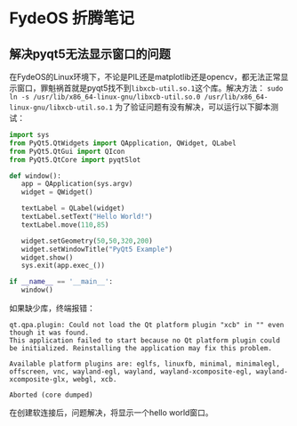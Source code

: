 # FydeOS 折腾笔记
## 解决pyqt5无法显示窗口的问题
在FydeOS的Linux环境下，不论是PIL还是matplotlib还是opencv，都无法正常显示窗口，罪魁祸首就是pyqt5找不到`libxcb-util.so.1`这个库。解决方法：
```sudo ln -s /usr/lib/x86_64-linux-gnu/libxcb-util.so.0 /usr/lib/x86_64-linux-gnu/libxcb-util.so.1```
为了验证问题有没有解决，可以运行以下脚本测试：
```python
import sys
from PyQt5.QtWidgets import QApplication, QWidget, QLabel
from PyQt5.QtGui import QIcon
from PyQt5.QtCore import pyqtSlot

def window():
   app = QApplication(sys.argv)
   widget = QWidget()

   textLabel = QLabel(widget)
   textLabel.setText("Hello World!")
   textLabel.move(110,85)

   widget.setGeometry(50,50,320,200)
   widget.setWindowTitle("PyQt5 Example")
   widget.show()
   sys.exit(app.exec_())

if __name__ == '__main__':
   window()
```
如果缺少库，终端报错：  
```
qt.qpa.plugin: Could not load the Qt platform plugin "xcb" in "" even though it was found.
This application failed to start because no Qt platform plugin could be initialized. Reinstalling the application may fix this problem.

Available platform plugins are: eglfs, linuxfb, minimal, minimalegl, offscreen, vnc, wayland-egl, wayland, wayland-xcomposite-egl, wayland-xcomposite-glx, webgl, xcb.

Aborted (core dumped)
```
在创建软连接后，问题解决，将显示一个hello world窗口。